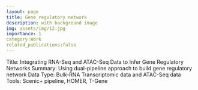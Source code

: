 ```yaml
---
layout: page
title: Gene regulatory network
description: with background image
img: assets/img/12.jpg
importance: 1
category:Work
related_publications:false
---
```


Title: Integrating RNA-Seq and ATAC-Seq Data to Infer Gene Regulatory Networks
Summary: Using dual-pipeline approach to build gene regulatory network
Data Type: Bulk-RNA Transcriptomic data and ATAC-Seq data
Tools: Scenic+ pipeline, HOMER, T-Gene

